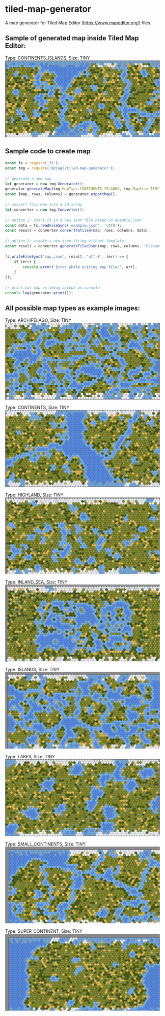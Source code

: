 # tiled-map-generator
A map generator for Tiled Map Editor (https://www.mapeditor.org/) files.

## Sample of generated map inside Tiled Map Editor:

Type: CONTINENTS_ISLANDS, Size: TINY
![Alt text](example_images/continents_islands-tiny.png?raw=true "Type: CONTINENTS_ISLANDS, Size: TINY")

## Sample code to create map

```typescript
const fs = require('fs');
const tmg = require('@ziagl/tiled-map-generator');

// generate a new map
let generator = new tmg.Generator();
generator.generateMap(tmg.MapType.CONTINENTS_ISLANDS, tmg.MapSize.TINY);
const [map, rows, columns] = generator.exportMap();

// convert this map into a 2d array
let converter = new tmg.Converter();

// option 1: store it in a new json file based on example.json
const data = fs.readFileSync('example.json', 'utf8');
const result = converter.convertToTiled(map, rows, columns, data);

// option 2: create a new json string without template
const result = converter.generateTiledJson(map, rows, columns, 'tileset.png', 32, 34, 416, 34, 13, 13, "#ffffff");

fs.writeFileSync('map.json', result, 'utf-8', (err) => {
    if (err) {
        console.error('Error while writing map file:', err);
    }
});

// print out map as debug output on console
console.log(generator.print());
```

## All possible map types as example images:

Type: ARCHIPELAGO, Size: TINY
![Alt text](example_images/archipelago-tiny.png?raw=true "Type: ARCHIPELAGO, Size: TINY")

Type: CONTINENTS, Size: TINY
![Alt text](example_images/continents-tiny.png?raw=true "Type: CONTINENTS, Size: TINY")

Type: HIGHLAND, Size: TINY
![Alt text](example_images/highland-tiny.png?raw=true "Type: HIGHLAND, Size: TINY")

Type: INLAND_SEA, Size: TINY
![Alt text](example_images/inland_sea-tiny.png?raw=true "Type: INLAND_SEA, Size: TINY")

Type: ISLANDS, Size: TINY
![Alt text](example_images/islands-tiny.png?raw=true "Type: ISLANDS, Size: TINY")

Type: LAKES, Size: TINY
![Alt text](example_images/lakes-tiny.png?raw=true "Type: LAKES, Size: TINY")

Type: SMALL_CONTINENTS, Size: TINY
![Alt text](example_images/small_continents-tiny.png?raw=true "Type: SMALL_CONTINENTS, Size: TINY")

Type: SUPER_CONTINENT, Size: TINY
![Alt text](example_images/super_continent-tiny.png?raw=true "Type: SUPER_CONTINENT, Size: TINY")